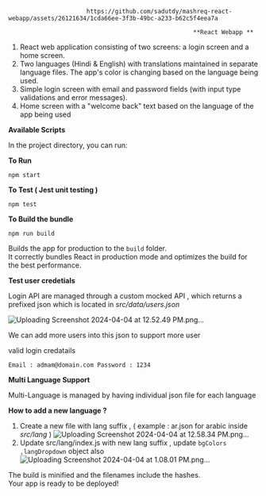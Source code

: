                   

                          https://github.com/sadutdy/mashreq-react-webapp/assets/26121634/1cda66ee-3f3b-49bc-a233-b62c5f4eea7a

                                                        **React Webapp **

1) React web application consisting of two screens: a login screen and a home screen.
2) Two languages (Hindi & English) with translations maintained in separate language files. The app's color is changing based on the language being used.
3) Simple login screen with email and password fields (with input type validations and error messages).
4) Home screen with a "welcome back" text based on the language of the app being used


**Available Scripts**

In the project directory, you can run:

**To Run**

``npm start``

**To Test ( Jest unit testing )**

``npm test``

**To Build the bundle**

``npm run build``

Builds the app for production to the `build` folder.\
It correctly bundles React in production mode and optimizes the build for the best performance.


**Test user credetials**

Login API are managed through a custom mocked API , which returns a prefixed json which is located in _src/data/users.json_

 ![Uploading Screenshot 2024-04-04 at 12.52.49 PM.png…]()

We can add more users into this json to support more user

valid login credatails 

``
Email : admam@domain.com
Password : 1234
``

**Multi Language Support**

Multi-Language is managed by having individual json file for each language 

**How to add a new language ?**

1) Create a new file with lang suffix , ( example : ar.json for arabic inside _src/lang_ )
  ![Uploading Screenshot 2024-04-04 at 12.58.34 PM.png…]()
2) Update src/lang/index.js with new lang suffix , update ``bgColors ,langDropdown``  object also
  ![Uploading Screenshot 2024-04-04 at 1.08.01 PM.png…]()



   




















The build is minified and the filenames include the hashes.\
Your app is ready to be deployed!







